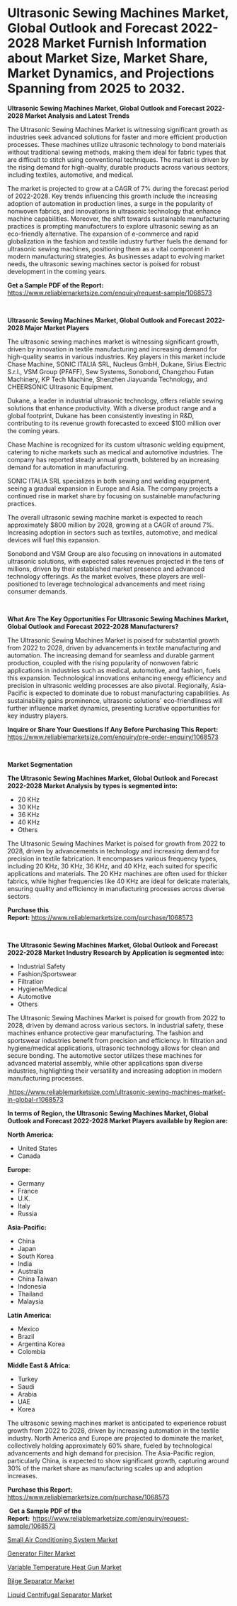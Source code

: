 <p><h1>Ultrasonic Sewing Machines Market, Global Outlook and Forecast 2022-2028 Market Furnish Information about Market Size, Market Share, Market Dynamics, and Projections Spanning from 2025 to 2032.</h1></p><p><strong>Ultrasonic Sewing Machines Market, Global Outlook and Forecast 2022-2028 Market Analysis and Latest Trends</strong></p>
<p><p>The Ultrasonic Sewing Machines Market is witnessing significant growth as industries seek advanced solutions for faster and more efficient production processes. These machines utilize ultrasonic technology to bond materials without traditional sewing methods, making them ideal for fabric types that are difficult to stitch using conventional techniques. The market is driven by the rising demand for high-quality, durable products across various sectors, including textiles, automotive, and medical.</p><p>The market is projected to grow at a CAGR of 7% during the forecast period of 2022-2028. Key trends influencing this growth include the increasing adoption of automation in production lines, a surge in the popularity of nonwoven fabrics, and innovations in ultrasonic technology that enhance machine capabilities. Moreover, the shift towards sustainable manufacturing practices is prompting manufacturers to explore ultrasonic sewing as an eco-friendly alternative. The expansion of e-commerce and rapid globalization in the fashion and textile industry further fuels the demand for ultrasonic sewing machines, positioning them as a vital component in modern manufacturing strategies. As businesses adapt to evolving market needs, the ultrasonic sewing machines sector is poised for robust development in the coming years.</p></p>
<p><strong>Get a Sample PDF of the Report:&nbsp;</strong> <a href="https://www.reliablemarketsize.com/enquiry/request-sample/1068573?utm_campaign=3185&utm_medium=2&utm_source=Github&utm_content=ia&utm_term=21032025&utm_id=ultrasonic-sewing-machines-market-global-outlook-and-forecast-2022-2028">https://www.reliablemarketsize.com/enquiry/request-sample/1068573</a></p>
<p>&nbsp;</p>
<p><strong>Ultrasonic Sewing Machines Market, Global Outlook and Forecast 2022-2028 Major Market Players</strong></p>
<p><p>The ultrasonic sewing machines market is witnessing significant growth, driven by innovation in textile manufacturing and increasing demand for high-quality seams in various industries. Key players in this market include Chase Machine, SONIC ITALIA SRL, Nucleus GmbH, Dukane, Sirius Electric S.r.l., VSM Group (PFAFF), Sew Systems, Sonobond, Changzhou Futan Machinery, KP Tech Machine, Shenzhen Jiayuanda Technology, and CHEERSONIC Ultrasonic Equipment.</p><p>Dukane, a leader in industrial ultrasonic technology, offers reliable sewing solutions that enhance productivity. With a diverse product range and a global footprint, Dukane has been consistently investing in R&D, contributing to its revenue growth forecasted to exceed $100 million over the coming years.</p><p>Chase Machine is recognized for its custom ultrasonic welding equipment, catering to niche markets such as medical and automotive industries. The company has reported steady annual growth, bolstered by an increasing demand for automation in manufacturing.</p><p>SONIC ITALIA SRL specializes in both sewing and welding equipment, seeing a gradual expansion in Europe and Asia. The company projects a continued rise in market share by focusing on sustainable manufacturing practices.</p><p>The overall ultrasonic sewing machine market is expected to reach approximately $800 million by 2028, growing at a CAGR of around 7%. Increasing adoption in sectors such as textiles, automotive, and medical devices will fuel this expansion.</p><p>Sonobond and VSM Group are also focusing on innovations in automated ultrasonic solutions, with expected sales revenues projected in the tens of millions, driven by their established market presence and advanced technology offerings. As the market evolves, these players are well-positioned to leverage technological advancements and meet rising consumer demands.</p></p>
<p>&nbsp;</p>
<p><strong>What Are The Key Opportunities For Ultrasonic Sewing Machines Market, Global Outlook and Forecast 2022-2028 Manufacturers?</strong></p>
<p><p>The Ultrasonic Sewing Machines Market is poised for substantial growth from 2022 to 2028, driven by advancements in textile manufacturing and automation. The increasing demand for seamless and durable garment production, coupled with the rising popularity of nonwoven fabric applications in industries such as medical, automotive, and fashion, fuels this expansion. Technological innovations enhancing energy efficiency and precision in ultrasonic welding processes are also pivotal. Regionally, Asia-Pacific is expected to dominate due to robust manufacturing capabilities. As sustainability gains prominence, ultrasonic solutions' eco-friendliness will further influence market dynamics, presenting lucrative opportunities for key industry players.</p></p>
<p><strong>Inquire or Share Your Questions If Any Before Purchasing This Report:</strong> <a href="https://www.reliablemarketsize.com/enquiry/pre-order-enquiry/1068573?utm_campaign=3185&utm_medium=2&utm_source=Github&utm_content=ia&utm_term=21032025&utm_id=ultrasonic-sewing-machines-market-global-outlook-and-forecast-2022-2028">https://www.reliablemarketsize.com/enquiry/pre-order-enquiry/1068573</a></p>
<p>&nbsp;</p>
<p><strong>Market Segmentation</strong></p>
<p><strong>The Ultrasonic Sewing Machines Market, Global Outlook and Forecast 2022-2028 Market Analysis by types is segmented into:</strong></p>
<p><ul><li>20 KHz</li><li>30 KHz</li><li>36 KHz</li><li>40 KHz</li><li>Others</li></ul></p>
<p><p>The Ultrasonic Sewing Machines Market is poised for growth from 2022 to 2028, driven by advancements in technology and increasing demand for precision in textile fabrication. It encompasses various frequency types, including 20 KHz, 30 KHz, 36 KHz, and 40 KHz, each suited for specific applications and materials. The 20 KHz machines are often used for thicker fabrics, while higher frequencies like 40 KHz are ideal for delicate materials, ensuring quality and efficiency in manufacturing processes across diverse sectors.</p></p>
<p><strong>Purchase this Report:&nbsp;</strong><a href="https://www.reliablemarketsize.com/purchase/1068573?utm_campaign=3185&utm_medium=2&utm_source=Github&utm_content=ia&utm_term=21032025&utm_id=ultrasonic-sewing-machines-market-global-outlook-and-forecast-2022-2028">https://www.reliablemarketsize.com/purchase/1068573</a></p>
<p>&nbsp;</p>
<p><strong>The Ultrasonic Sewing Machines Market, Global Outlook and Forecast 2022-2028 Market Industry Research by Application is segmented into:</strong></p>
<p><ul><li>Industrial Safety</li><li>Fashion/Sportswear</li><li>Filtration</li><li>Hygiene/Medical</li><li>Automotive</li><li>Others</li></ul></p>
<p><p>The Ultrasonic Sewing Machines Market is poised for growth from 2022 to 2028, driven by demand across various sectors. In industrial safety, these machines enhance protective gear manufacturing. The fashion and sportswear industries benefit from precision and efficiency. In filtration and hygiene/medical applications, ultrasonic technology allows for clean and secure bonding. The automotive sector utilizes these machines for advanced material assembly, while other applications span diverse industries, highlighting their versatility and increasing adoption in modern manufacturing processes.</p></p>
<p><a href="https://www.reliablemarketsize.com/ultrasonic-sewing-machines-market-in-global-r1068573?utm_campaign=3185&utm_medium=2&utm_source=Github&utm_content=ia&utm_term=21032025&utm_id=ultrasonic-sewing-machines-market-global-outlook-and-forecast-2022-2028">&nbsp;https://www.reliablemarketsize.com/ultrasonic-sewing-machines-market-in-global-r1068573</a></p>
<p><strong>In terms of Region, the Ultrasonic Sewing Machines Market, Global Outlook and Forecast 2022-2028 Market Players available by Region are:</strong></p>
<p>
    <p> <strong> North America: </strong>
        <ul>
            <li>United States</li>
            <li>Canada</li>
        </ul>
        </p> 
    <p> <strong> Europe: </strong>
        <ul>
            <li>Germany</li>
            <li>France</li>
            <li>U.K.</li>
            <li>Italy</li>
            <li>Russia</li>
        </ul>
        </p> 
    <p> <strong> Asia-Pacific: </strong>
        <ul>
            <li>China</li>
            <li>Japan</li>
            <li>South Korea</li>
            <li>India</li>
            <li>Australia</li>
            <li>China Taiwan</li>
            <li>Indonesia</li>
            <li>Thailand</li>
            <li>Malaysia</li>
        </ul>
        </p> 
    <p> <strong> Latin America: </strong>
        <ul>
            <li>Mexico</li>
            <li>Brazil</li>
            <li>Argentina Korea</li>
            <li>Colombia</li>
        </ul>
        </p> 
    <p> <strong> Middle East & Africa: </strong>
        <ul>
            <li>Turkey</li>
            <li>Saudi</li>
            <li>Arabia</li>
            <li>UAE</li>
            <li>Korea</li>
        </ul>
    </p>
    </p>
<p><p>The ultrasonic sewing machines market is anticipated to experience robust growth from 2022 to 2028, driven by increasing automation in the textile industry. North America and Europe are projected to dominate the market, collectively holding approximately 60% share, fueled by technological advancements and high demand for precision. The Asia-Pacific region, particularly China, is expected to show significant growth, capturing around 30% of the market share as manufacturing scales up and adoption increases.</p></p>
<p><strong>Purchase this Report: </strong><a href="https://www.reliablemarketsize.com/purchase/1068573?utm_campaign=3185&utm_medium=2&utm_source=Github&utm_content=ia&utm_term=21032025&utm_id=ultrasonic-sewing-machines-market-global-outlook-and-forecast-2022-2028">https://www.reliablemarketsize.com/purchase/1068573</a></p>
<p>&nbsp;<strong>Get a Sample PDF of the Report:&nbsp;&nbsp;</strong><a href="https://www.reliablemarketsize.com/enquiry/request-sample/1068573?utm_campaign=3185&utm_medium=2&utm_source=Github&utm_content=ia&utm_term=21032025&utm_id=ultrasonic-sewing-machines-market-global-outlook-and-forecast-2022-2028">https://www.reliablemarketsize.com/enquiry/request-sample/1068573</a></p>
<p><strong></strong></p>
<p><p><a href="https://www.linkedin.com/pulse/detailed-small-air-conditioning-system-market-report-2025-2032-cm0qf?utm_campaign=3185&utm_medium=2&utm_source=Github&utm_content=ia&utm_term=21032025&utm_id=ultrasonic-sewing-machines-market-global-outlook-and-forecast-2022-2028">Small Air Conditioning System Market</a></p><p><a href="https://www.linkedin.com/pulse/generator-filter-market-analysis-industry-trends-cagr-92-iow5f?utm_campaign=3185&utm_medium=2&utm_source=Github&utm_content=ia&utm_term=21032025&utm_id=ultrasonic-sewing-machines-market-global-outlook-and-forecast-2022-2028">Generator Filter Market</a></p><p><a href="https://www.linkedin.com/pulse/analyzing-variable-temperature-heat-gun-market-trends-size-qa5if?utm_campaign=3185&utm_medium=2&utm_source=Github&utm_content=ia&utm_term=21032025&utm_id=ultrasonic-sewing-machines-market-global-outlook-and-forecast-2022-2028">Variable Temperature Heat Gun Market</a></p><p><a href="https://www.linkedin.com/pulse/strategic-analysis-bilge-separator-market-forecast-cagr-72-from-e0scf?utm_campaign=3185&utm_medium=2&utm_source=Github&utm_content=ia&utm_term=21032025&utm_id=ultrasonic-sewing-machines-market-global-outlook-and-forecast-2022-2028">Bilge Separator Market</a></p><p><a href="https://www.linkedin.com/pulse/liquid-centrifugal-separator-market-dynamics-future-growth-ndnuf?utm_campaign=3185&utm_medium=2&utm_source=Github&utm_content=ia&utm_term=21032025&utm_id=ultrasonic-sewing-machines-market-global-outlook-and-forecast-2022-2028">Liquid Centrifugal Separator Market</a></p></p>